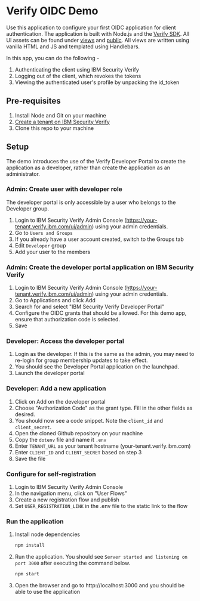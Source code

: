 # Verify OIDC Demo

Use this application to configure your first OIDC application for client authentication. The application is built with Node.js and the [Verify SDK](https://www.npmjs.com/package/ibm-verify-sdk). All UI assets can be found under [views](/views) and [public](/public). All views are written using vanilla HTML and JS and templated using Handlebars.

In this app, you can do the following -

1. Authenticating the client using IBM Security Verify
2. Logging out of the client, which revokes the tokens
3. Viewing the authenticated user's profile by unpacking the id_token

## Pre-requisites

1. Install Node and Git on your machine
2. [Create a tenant on IBM Security Verify](https://docs.verify.ibm.com/verify/docs/signing-up-for-a-free-trial)
3. Clone this repo to your machine

## Setup

The demo introduces the use of the Verify Developer Portal to create the application as a developer, rather than create the application as an administrator.

### Admin: Create user with developer role

The developer portal is only accessible by a user who belongs to the Developer group.

1. Login to IBM Security Verify Admin Console (https://your-tenant.verify.ibm.com/ui/admin) using your admin credentials.
2. Go to `Users and Groups`
3. If you already have a user account created, switch to the Groups tab
4. Edit `Developer` group
5. Add your user to the members

### Admin: Create the developer portal application on IBM Security Verify

1. Login to IBM Security Verify Admin Console (https://your-tenant.verify.ibm.com/ui/admin) using your admin credentials.
2. Go to Applications and click Add
3. Search for and select "IBM Security Verify Developer Portal"
4. Configure the OIDC grants that should be allowed. For this demo app, ensure that authorization code is selected.
5. Save

### Developer: Access the developer portal

1. Login as the developer. If this is the same as the admin, you may need to re-login for group membership updates to take effect.
2. You should see the Developer Portal application on the launchpad.
3. Launch the developer portal

### Developer: Add a new application

1. Click on Add on the developer portal
2. Choose "Authorization Code" as the grant type. Fill in the other fields as desired.
3. You should now see a code snippet. Note the `client_id` and `client_secret`.
4. Open the cloned Github repository on your machine
5. Copy the `dotenv` file and name it `.env`
6. Enter `TENANT_URL` as your tenant hostname (your-tenant.verify.ibm.com)
7. Enter `CLIENT_ID` and `CLIENT_SECRET` based on step 3
8. Save the file

### Configure for self-registration

1. Login to IBM Security Verify Admin Console
2. In the navigation menu, click on "User Flows"
3. Create a new registration flow and publish
4. Set `USER_REGISTRATION_LINK` in the .env file to the static link to the flow

### Run the application

1. Install node dependencies

    ```bash
    npm install
    ```

2. Run the application. You should see `Server started and listening on port 3000` after executing the command below.

    ```bash
    npm start
    ```

3. Open the browser and go to http://localhost:3000 and you should be able to use the application